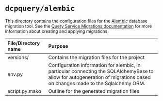 # `dcpquery/alembic`
This directory contains the configuration files for the [Alembic](https://alembic.sqlalchemy.org/en/latest/)
database migration tool. See the [Query Service Migrations documentation](../../docs/migrations.md) for more
information about creating and applying migrations.


| File/Directory name    |      Purpose      |
|:-----------------------|:------------------|
| versions/ |  Contains the migration files for the project | 
| env.py |    Configuration information for alembic, in particular connecting the SQLAlchemyBase to allow for autogeneration of migrations based on changes made to the Sqlalchemy ORM.   |
| script.py.mako | Outline for the generated migration files |
